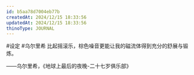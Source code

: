 ```yaml
---
id: b5aa78d7004eb77b
createdAt: 2024/12/15 18:33:56
updatedAt: 2024/12/15 18:33:56
thinoType: JOURNAL
---
```

#设定 #乌尔里希 比起摇滚乐，棕色噪音更能让我的磁流体得到充分的舒展与锻炼。

——乌尔里希，《地球上最后的夜晚-二十七岁俱乐部》